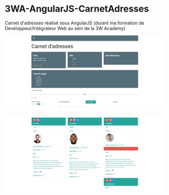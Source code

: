 # 3WA-AngularJS-CarnetAdresses
Carnet d'adresses réalisé sous AngularJS (durant ma formation de Développeur/Intégrateur Web au sein de la 3W Academy)

![image](/image.png)

![image2](/image2.png)
